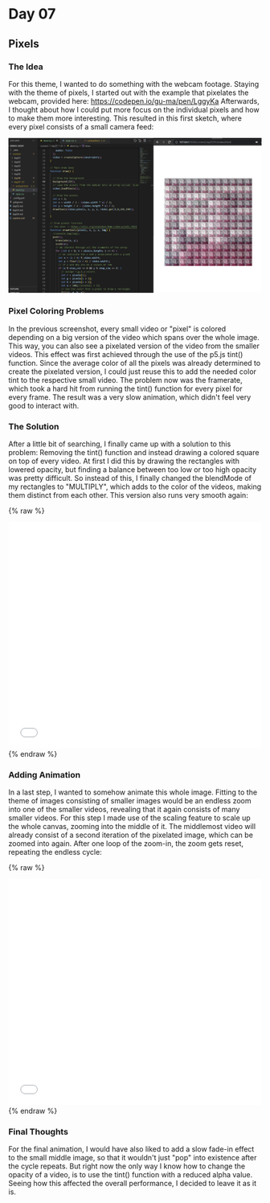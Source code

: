 # Day 07

## Pixels

### The Idea
For this theme, I wanted to do something with the webcam footage. Staying with the theme of pixels, I started out with the example that pixelates the webcam, provided here: https://codepen.io/gu-ma/pen/LggyKa
Afterwards, I thought about how I could put more focus on the individual pixels and how to make them more interesting. This resulted in this first sketch, where every pixel consists of a small camera feed:

![Screenshot Cam Pixels](content/day07/Screenshot_1.png)

### Pixel Coloring Problems
In the previous screenshot, every small video or "pixel" is colored depending on a big version of the video which spans over the whole image. This way, you can also see a pixelated version of the video from the smaller videos.
This effect was first achieved through the use of the p5.js tint() function. Since the average color of all the pixels was already determined to create the pixelated version, I could just reuse this to add the needed color tint to the respective small video.
The problem now was the framerate, which took a hard hit from running the tint() function for every pixel for every frame. The result was a very slow animation, which didn't feel very good to interact with.

### The Solution
After a little bit of searching, I finally came up with a solution to this problem: Removing the tint() function and instead drawing a colored square on top of every video. At first I did this by drawing the rectangles with lowered opacity, but finding a balance between too low or too high opacity was pretty difficult. So instead of this, I finally changed the blendMode of my rectangles to "MULTIPLY", which adds to the color of the videos, making them distinct from each other. This version also runs very smooth again:

{% raw %}
<iframe src="content/day07/01/embed.html" width="100%" height="450px" frameborder="no"></iframe>
{% endraw %}

### Adding Animation
In a last step, I wanted to somehow animate this whole image. Fitting to the theme of images consisting of smaller images would be an endless zoom into one of the smaller videos, revealing that it again consists of many smaller videos.
For this step I made use of the scaling feature to scale up the whole canvas, zooming into the middle of it. The middlemost video will already consist of a second iteration of the pixelated image, which can be zoomed into again. After one loop of the zoom-in, the zoom gets reset, repeating the endless cycle:

{% raw %}
<iframe src="content/day07/02/embed.html" width="100%" height="450px" frameborder="no"></iframe>
{% endraw %}

### Final Thoughts
For the final animation, I would have also liked to add a slow fade-in effect to the small middle image, so that it wouldn't just "pop" into existence after the cycle repeats.
But right now the only way I know how to change the opacity of a video, is to use the tint() function with a reduced alpha value. Seeing how this affected the overall performance, I decided to leave it as it is.